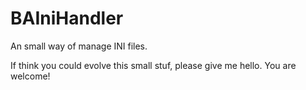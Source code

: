 # BAIniHandler
An small way of manage INI files.


If think you could evolve this small stuf, please give me hello. You are welcome!

